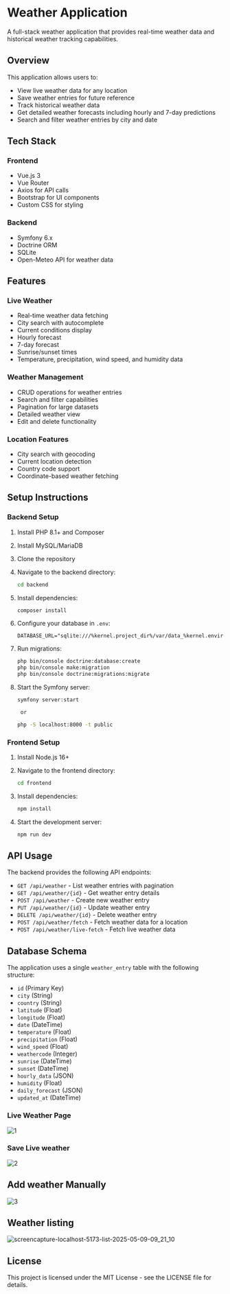 # Weather Application

A full-stack weather application that provides real-time weather data and historical weather tracking capabilities.

## Overview

This application allows users to:

* View live weather data for any location
* Save weather entries for future reference
* Track historical weather data
* Get detailed weather forecasts including hourly and 7-day predictions
* Search and filter weather entries by city and date

## Tech Stack

### Frontend

* Vue.js 3
* Vue Router
* Axios for API calls
* Bootstrap for UI components
* Custom CSS for styling

### Backend

* Symfony 6.x
* Doctrine ORM
* SQLite
* Open-Meteo API for weather data

## Features

### Live Weather

* Real-time weather data fetching
* City search with autocomplete
* Current conditions display
* Hourly forecast
* 7-day forecast
* Sunrise/sunset times
* Temperature, precipitation, wind speed, and humidity data

### Weather Management

* CRUD operations for weather entries
* Search and filter capabilities
* Pagination for large datasets
* Detailed weather view
* Edit and delete functionality

### Location Features

* City search with geocoding
* Current location detection
* Country code support
* Coordinate-based weather fetching

## Setup Instructions

### Backend Setup

1. Install PHP 8.1+ and Composer
2. Install MySQL/MariaDB
3. Clone the repository
4. Navigate to the backend directory:

   ```bash
   cd backend
   ```
5. Install dependencies:

   ```bash
   composer install
   ```
6. Configure your database in `.env`:

   ```
   DATABASE_URL="sqlite:///%kernel.project_dir%/var/data_%kernel.environment%.d"
   ```
7. Run migrations:

   ```bash
   php bin/console doctrine:database:create
   php bin/console make:migration
   php bin/console doctrine:migrations:migrate
   ```
8. Start the Symfony server:

   ```bash
   symfony server:start

	or  

   php -S localhost:8000 -t public
   ```

### Frontend Setup

1. Install Node.js 16+
2. Navigate to the frontend directory:

   ```bash
   cd frontend
   ```
3. Install dependencies:

   ```bash
   npm install
   ```
4. Start the development server:

   ```bash
   npm run dev
   ```

## API Usage

The backend provides the following API endpoints:

* `GET /api/weather` - List weather entries with pagination
* `GET /api/weather/{id}` - Get weather entry details
* `POST /api/weather` - Create new weather entry
* `PUT /api/weather/{id}` - Update weather entry
* `DELETE /api/weather/{id}` - Delete weather entry
* `POST /api/weather/fetch` - Fetch weather data for a location
* `POST /api/weather/live-fetch` - Fetch live weather data

## Database Schema

The application uses a single `weather_entry` table with the following structure:

* `id` (Primary Key)
* `city` (String)
* `country` (String)
* `latitude` (Float)
* `longitude` (Float)
* `date` (DateTime)
* `temperature` (Float)
* `precipitation` (Float)
* `wind_speed` (Float)
* `weathercode` (Integer)
* `sunrise` (DateTime)
* `sunset` (DateTime)
* `hourly_data` (JSON)
* `humidity` (Float)
* `daily_forecast` (JSON)
* `updated_at` (DateTime)

###  Live Weather Page
![1](https://github.com/user-attachments/assets/95fd2648-da01-4f49-a3ad-cf91dc293260)


###  Save Live weather
![2](https://github.com/user-attachments/assets/53da5f90-70a5-40d0-a22b-8583b0e265ea)

## Add weather Manually
![3](https://github.com/user-attachments/assets/fedc9245-7a97-406a-b73b-337f58bd8b08)

## Weather listing 
![screencapture-localhost-5173-list-2025-05-09-09_21_10](https://github.com/user-attachments/assets/246e2364-6d1a-42b7-967e-d0af0d9837ea)

## License

This project is licensed under the MIT License - see the LICENSE file for details.
